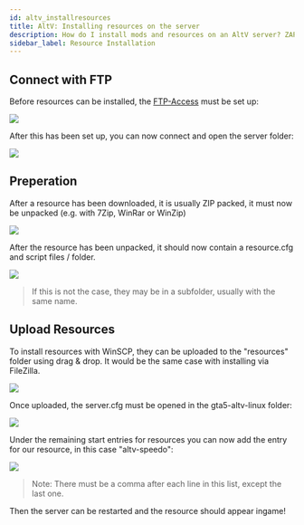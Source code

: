 ```yaml
---
id: altv_installresources
title: AltV: Installing resources on the server
description: How do I install mods and resources on an AltV server? ZAP-Hosting.com documentations
sidebar_label: Resource Installation
---
```


## Connect with FTP

Before resources can be installed, the [FTP-Access](gameserver_ftpaccess.md) must be set up:


![](https://screensaver01.zap-hosting.com/index.php/s/PkowAdzot9tjZeY/preview)

After this has been set up, you can now connect and open the server folder:


![](https://screensaver01.zap-hosting.com/index.php/s/8woxZSd6tzJm7Rj/preview)


## Preperation

After a resource has been downloaded, it is usually ZIP packed, it must now be unpacked (e.g. with 7Zip, WinRar or WinZip)

![](https://screensaver01.zap-hosting.com/index.php/s/WnRZCyzXFmnWwHg/preview)

After the resource has been unpacked, it should now contain a resource.cfg and script files / folder.

![](https://screensaver01.zap-hosting.com/index.php/s/R7eHrpFfATDJGKP/preview)

> If this is not the case, they may be in a subfolder, usually with the same name.

## Upload Resources

To install resources with WinSCP, they can be uploaded to the "resources" folder using drag & drop.
It would be the same case with installing via FileZilla. 

![](https://screensaver01.zap-hosting.com/index.php/s/EMeMGzfkztpsdBa/preview)

Once uploaded, the server.cfg must be opened in the gta5-altv-linux folder:

![](https://screensaver01.zap-hosting.com/index.php/s/SLrK2rKnAmg8Fq4/preview)

Under the remaining start entries for resources you can now add the entry for our resource, in this case "altv-speedo":


![](https://screensaver01.zap-hosting.com/index.php/s/Jqo9fX33LxqzS2d/preview)

> Note: There must be a comma after each line in this list, except the last one.


Then the server can be restarted and the resource should appear ingame!
